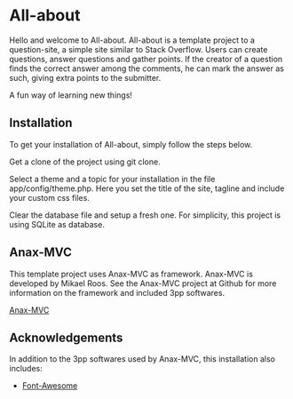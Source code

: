 All-about
=========

Hello and welcome to All-about. All-about is a template project to a question-site, a simple site similar to Stack Overflow. Users can create questions, answer questions and gather points. If the creator of a question finds the correct answer among the comments, he can mark the answer as such, giving extra points to the submitter. 

A fun way of learning new things! 

Installation
------------

To get your installation of All-about, simply follow the steps below. 

Get a clone of the project using git clone. 

Select a theme and a topic for your installation in the file app/config/theme.php. Here you set the title of the site, tagline and include your custom css files. 

Clear the database file and setup a fresh one. For simplicity, this project is using SQLite as database. 

Anax-MVC
--------

This template project uses Anax-MVC as framework. Anax-MVC is developed by Mikael Roos. See the Anax-MVC project at Github for more information on the framework and included 3pp softwares. 

[Anax-MVC](https://github.com/mosbth/Anax-MVC)

Acknowledgements
----------------

In addition to the 3pp softwares used by Anax-MVC, this installation also includes: 

* [Font-Awesome](http://fortawesome.github.io/Font-Awesome/) 